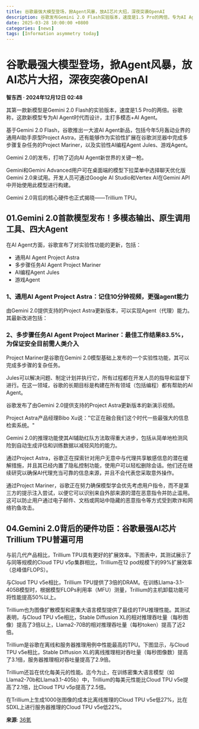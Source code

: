 ```yaml
---
title: 谷歌最强大模型登场，掀Agent风暴，放AI芯片大招，深夜突袭OpenAI  
description: 谷歌发布Gemini 2.0 Flash实验版本，速度是1.5 Pro的两倍，专为AI Agent时代设计，主打多模态+AI Agent。同时推出Trillium TPU芯片，性能显著提升。
date: 2025-03-28 10:00:00 +0800  
categories: [news]  
tags: [Information asymmetry today]  
---
```


# 谷歌最强大模型登场，掀Agent风暴，放AI芯片大招，深夜突袭OpenAI

**智东西 · 2024年12月12日 02:48**

其第一款新模型是Gemini 2.0 Flash的实验版本，速度是1.5 Pro的两倍。谷歌称，这款新模型专为AI Agent时代而设计，主打多模态+AI Agent。

基于Gemini 2.0 Flash，谷歌推出一大波AI Agent新品，包括今年5月轰动业界的通用AI助手原型Project Astra，还有能够作为实验性扩展在谷歌浏览器中完成多步骤复杂任务的Project Mariner，以及实验性AI编程Agent Jules、游戏Agent。

Gemini 2.0的发布，打响了迈向AI Agent新世界的关键一枪。

Gemini和Gemini Advanced用户可在桌面端的模型下拉菜单中选择聊天优化版Gemini 2.0来试用。开发人员可通过Google AI Studio和Vertex AI在Gemini API中开始使用此模型进行构建。

Gemini 2.0背后的核心硬件也正式揭晓——Trillium TPU。

## 01.Gemini 2.0首款模型发布！多模态输出、原生调用工具、四大Agent

在AI Agent方面，谷歌宣布了对实验性功能的更新，包括：
- 通用AI Agent Project Astra
- 多步骤任务AI Agent Project Mariner
- AI编程Agent Jules
- 游戏Agent

### 1、通用AI Agent Project Astra：记住10分钟视频，更强agent能力

由Gemini 2.0提供支持的Project Astra更新版本，可以实现Agent（代理）能力。其最新改进包括：

### 2、多步骤任务AI Agent Project Mariner：最佳工作结果83.5%，为保证安全目前需人类介入

Project Mariner是谷歌在Gemini 2.0模型基础上发布的一个实验性功能，其可以完成多步骤的复杂任务。

Jules可以解决问题、制定计划并执行它，所有过程都在开发人员的指导和监督下进行。在这一领域，谷歌的长期目标是构建在所有领域（包括编程）都有帮助的AI Agent。

谷歌发布了由Gemini 2.0提供支持的Project Astra更新版本的新演示视频。

Project Astra产品经理Bibo Xu说："它正在融合我们这个时代一些最强大的信息检索系统。"

Gemini 2.0的推理功能使其AI辅助红队方法取得重大进步，包括从简单地检测风险到自动生成评估和训练数据以减轻风险的能力。

通过Project Astra，谷歌正在探索针对用户无意中与代理共享敏感信息的潜在缓解措施，并且其已经内置了隐私控制功能，使用户可以轻松删除会话。他们还在继续研究以确保AI代理充当可靠的信息来源，并且不会代表您采取意外操作。

通过Project Mariner，谷歌正在努力确保模型学会优先考虑用户指令，而不是第三方的提示注入尝试，以便它可以识别来自外部来源的潜在恶意指令并防止滥用。这可以防止用户通过电子邮件、文档或网站中隐藏的恶意指令等方式受到欺诈和网络钓鱼攻击。

## 04.Gemini 2.0背后的硬件功臣：谷歌最强AI芯片Trillium TPU普遍可用

与前几代产品相比，Trillium TPU具有更好的扩展效率。下图表中，其测试展示了与同等规模的Cloud TPU v5p集群相比，Trillium在12 pod规模下的99%扩展效率（总峰值FLOPS）。

与Cloud TPU v5e相比，Trillium TPU提供了3倍的DRAM。在训练Llama-3.1-405B模型时，根据模型FLOPs利用率（MFU）测量，Trillium的主机卸载功能可将性能提高50%以上。

Trillium也为图像扩散模型和密集大语言模型提供了最佳的TPU推理性能。其测试表明，与Cloud TPU v5e相比，Stable Diffusion XL的相对推理吞吐量（每秒图像）提高了3倍以上，Llama2-70B的相对推理吞吐量（每秒token）提高了近2倍。

Trillium是谷歌在离线和服务器推理用例中性能最高的TPU。下图显示，与Cloud TPU v5e相比，Stable Diffusion XL的离线推理相对吞吐量（每秒图像数）提高了3.1倍，服务器推理相对吞吐量提高了2.9倍。

Trillium还旨在优化每美元的性能。迄今为止，在训练密集大语言模型（如Llama2-70b和Llama3.1-405b）中，Trillium的每美元性能比Cloud TPU v5e提高了2.1倍，比Cloud TPU v5p提高了2.5倍。

在Trillium上生成1000张图像的成本比离线推理的Cloud TPU v5e低27%，比在SDXL上进行服务器推理的Cloud TPU v5e低22%。

**来源**: [36氪](https://36kr.com/p/3075243697320835)